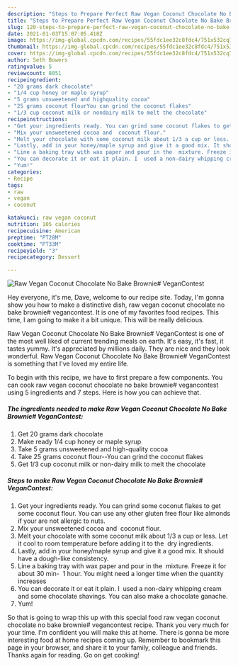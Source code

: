 ```yaml
---
description: "Steps to Prepare Perfect Raw Vegan Coconut Chocolate No Bake Brownie# VeganContest"
title: "Steps to Prepare Perfect Raw Vegan Coconut Chocolate No Bake Brownie# VeganContest"
slug: 120-steps-to-prepare-perfect-raw-vegan-coconut-chocolate-no-bake-brownie-vegancontest
date: 2021-01-03T15:07:05.418Z
image: https://img-global.cpcdn.com/recipes/55fdc1ee32c8fdc4/751x532cq70/raw-vegan-coconut-chocolate-no-bake-brownie-vegancontest-recipe-main-photo.jpg
thumbnail: https://img-global.cpcdn.com/recipes/55fdc1ee32c8fdc4/751x532cq70/raw-vegan-coconut-chocolate-no-bake-brownie-vegancontest-recipe-main-photo.jpg
cover: https://img-global.cpcdn.com/recipes/55fdc1ee32c8fdc4/751x532cq70/raw-vegan-coconut-chocolate-no-bake-brownie-vegancontest-recipe-main-photo.jpg
author: Seth Bowers
ratingvalue: 5
reviewcount: 8051
recipeingredient:
- "20 grams dark chocolate"
- "1/4 cup honey or maple syrup"
- "5 grams unsweetened and highquality cocoa"
- "25 grams coconut flourYou can grind the coconut flakes"
- "1/3 cup coconut milk or nondairy milk to melt the chocolate"
recipeinstructions:
- "Get your ingredients ready. You can grind some coconut flakes to get some coconut flour. You can use any other gluten free flour like almonds if your are not allergic to nuts."
- "Mix your unsweetened cocoa and  coconut flour."
- "Melt your chocolate with some coconut milk about 1/3 a cup or less. Let it cool to room temperature before adding it to the  dry ingredients."
- "Lastly, add in your honey/maple syrup and give it a good mix. It should have a dough-like consistency."
- "Line a baking tray with wax paper and pour in the  mixture. Freeze it for about 30 min-  1 hour. You might need a longer time when the quantity increases"
- "You can decorate it or eat it plain. I  used a non-dairy whipping cream and some chocolate shavings. You can also make a chocolate ganache."
- "Yum!"
categories:
- Recipe
tags:
- raw
- vegan
- coconut

katakunci: raw vegan coconut 
nutrition: 105 calories
recipecuisine: American
preptime: "PT28M"
cooktime: "PT33M"
recipeyield: "3"
recipecategory: Dessert

---
```



![Raw Vegan Coconut Chocolate No Bake Brownie# VeganContest](https://img-global.cpcdn.com/recipes/55fdc1ee32c8fdc4/751x532cq70/raw-vegan-coconut-chocolate-no-bake-brownie-vegancontest-recipe-main-photo.jpg)

Hey everyone, it's me, Dave, welcome to our recipe site. Today, I'm gonna show you how to make a distinctive dish, raw vegan coconut chocolate no bake brownie# vegancontest. It is one of my favorites food recipes. This time, I am going to make it a bit unique. This will be really delicious.



Raw Vegan Coconut Chocolate No Bake Brownie# VeganContest is one of the most well liked of current trending meals on earth. It's easy, it's fast, it tastes yummy. It's appreciated by millions daily. They are nice and they look wonderful. Raw Vegan Coconut Chocolate No Bake Brownie# VeganContest is something that I've loved my entire life.


To begin with this recipe, we have to first prepare a few components. You can cook raw vegan coconut chocolate no bake brownie# vegancontest using 5 ingredients and 7 steps. Here is how you can achieve that.

<!--inarticleads1-->

##### The ingredients needed to make Raw Vegan Coconut Chocolate No Bake Brownie# VeganContest:

1. Get 20 grams dark chocolate
1. Make ready 1/4 cup honey or maple syrup
1. Take 5 grams unsweetened and high-quality cocoa
1. Take 25 grams coconut flour--You can grind the coconut flakes
1. Get 1/3 cup coconut milk or non-dairy milk to melt the chocolate




<!--inarticleads2-->

##### Steps to make Raw Vegan Coconut Chocolate No Bake Brownie# VeganContest:

1. Get your ingredients ready. You can grind some coconut flakes to get some coconut flour. You can use any other gluten free flour like almonds if your are not allergic to nuts.
1. Mix your unsweetened cocoa and  coconut flour.
1. Melt your chocolate with some coconut milk about 1/3 a cup or less. Let it cool to room temperature before adding it to the  dry ingredients.
1. Lastly, add in your honey/maple syrup and give it a good mix. It should have a dough-like consistency.
1. Line a baking tray with wax paper and pour in the  mixture. Freeze it for about 30 min-  1 hour. You might need a longer time when the quantity increases
1. You can decorate it or eat it plain. I  used a non-dairy whipping cream and some chocolate shavings. You can also make a chocolate ganache.
1. Yum!




So that is going to wrap this up with this special food raw vegan coconut chocolate no bake brownie# vegancontest recipe. Thank you very much for your time. I'm confident you will make this at home. There is gonna be more interesting food at home recipes coming up. Remember to bookmark this page in your browser, and share it to your family, colleague and friends. Thanks again for reading. Go on get cooking!
